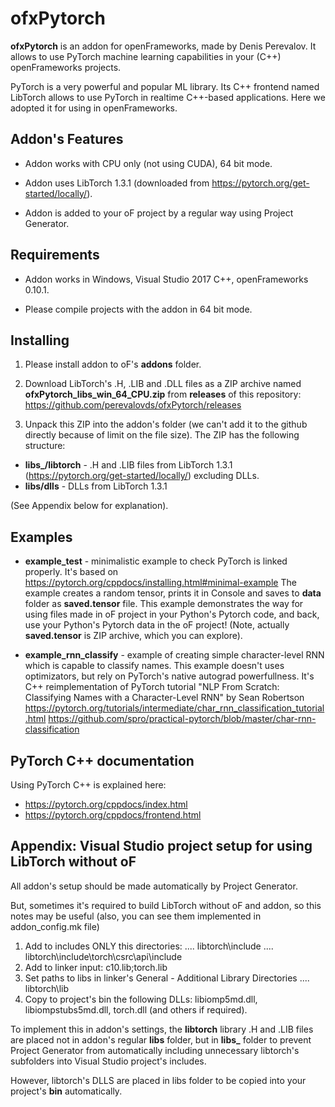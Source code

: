 # ofxPytorch

**ofxPytorch** is an addon for openFrameworks, made by Denis Perevalov.
It allows to use PyTorch machine learning capabilities in your (C++) openFrameworks projects. 

PyTorch is a very powerful and popular ML library. Its C++ frontend named LibTorch allows 
to use PyTorch in realtime C++-based applications. Here we adopted it for using in openFrameworks.

## Addon's Features

* Addon works with CPU only (not using CUDA), 64 bit mode.

* Addon uses LibTorch 1.3.1 (downloaded from https://pytorch.org/get-started/locally/).

* Addon is added to your oF project by a regular way using Project Generator.


## Requirements

* Addon works in Windows, Visual Studio 2017 C++, openFrameworks 0.10.1.

* Please compile projects with the addon in 64 bit mode.

## Installing

1. Please install addon to oF's **addons** folder.

2. Download LibTorch's .H, .LIB and .DLL files as a ZIP archive named **ofxPytorch_libs_win_64_CPU.zip**
from **releases** of this repository: https://github.com/perevalovds/ofxPytorch/releases

3. Unpack this ZIP into the addon's folder (we can't add it to the github directly because of limit on the file size).
The ZIP has the following structure:
* **libs_/libtorch** - .H and .LIB files from LibTorch 1.3.1 (https://pytorch.org/get-started/locally/) excluding DLLs.
* **libs/dlls** - DLLs from LibTorch 1.3.1

(See Appendix below for explanation).



## Examples

* **example_test** - minimalistic example to check PyTorch is linked properly. 
It's based on https://pytorch.org/cppdocs/installing.html#minimal-example
The example creates a random tensor, prints it in Console and saves to **data** folder as **saved.tensor** file.
This example demonstrates the way for using files made in oF project in your Python's Pytorch code, 
and back, use your Python's Pytorch data in the oF project!
(Note, actually **saved.tensor** is ZIP archive, which you can explore).

* **example_rnn_classify** - example of creating simple character-level RNN 
which is capable to classify names. This example doesn't uses optimizators,
but rely on PyTorch's native autograd powerfullness.
It's C++ reimplementation of PyTorch tutorial 
"NLP From Scratch: Classifying Names with a Character-Level RNN" by Sean Robertson
https://pytorch.org/tutorials/intermediate/char_rnn_classification_tutorial.html
https://github.com/spro/practical-pytorch/blob/master/char-rnn-classification



## PyTorch C++ documentation 

Using PyTorch C++ is explained here: 
* https://pytorch.org/cppdocs/index.html
* https://pytorch.org/cppdocs/frontend.html

## Appendix: Visual Studio project setup for using LibTorch without oF

All addon's setup should be made automatically by Project Generator.

But, sometimes it's required to build LibTorch without oF and addon, 
so this notes may be useful (also, you can see them implemented in addon_config.mk file)

1. Add to includes ONLY this directories: 
   .... libtorch\include
   .... libtorch\include\torch\csrc\api\include
2. Add to linker input:
     c10.lib;torch.lib    
3. Set paths to libs in linker's General - Additional Library Directories
   .... libtorch\lib
4. Copy to project's bin the following DLLs: libiomp5md.dll, libiompstubs5md.dll, torch.dll
(and others if required).

To implement this in addon's settings, the **libtorch** library .H and .LIB files
are placed not in addon's regular **libs** folder, 
but in **libs_** folder to prevent Project Generator from automatically including 
unnecessary libtorch's subfolders into Visual Studio project's includes.

However, libtorch's DLLS are placed in libs folder to be copied into your project's **bin** automatically.
